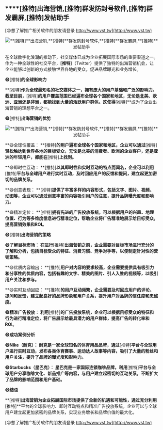 ## ****[推特]**出海营销,**[推特]**群发防封号软件,**[推特]**群发霸屏,**[推特]**发帖助手**

[😍想了解推广相关软件的朋友请登录 http://www.vst.tw](http://www.vst.tw)

 <center><img src="https://vst.tw/MP4/tuiguang/png/4.png" alt="**[推特]**出海营销,**[推特]**群发防封号软件,**[推特]**群发霸屏,**[推特]**发帖助手"></center>

在全球数字化浪潮的推动下，社交媒体已成为企业拓展国际市场的重要渠道之一。作为一种全球性的社交平台，**[推特]**（Twitter）提供了独特的出海营销机会，让企业能够以创新的方式接触世界各地的受众，促进品牌曝光和业务增长。

**😄**[推特]**的全球影响力**

**[推特]**作为全球最知名的社交媒体之一，拥有庞大的用户基础和广泛的影响力。截至目前，**[推特]**的用户覆盖范围已经遍布全球各个国家和地区，无论是北美、欧洲、亚洲还是非洲，都能找到大量的活跃用户群体。这使得**[推特]**成为了企业出海营销的理想平台之一。

**😄**[推特]**出海营销的优势**

 <center><img src="https://vst.tw/MP4/tuiguang/png/0.png" alt="**[推特]**出海营销,**[推特]**群发防封号软件,**[推特]**群发霸屏,**[推特]**发帖助手"></center>

**😄全球性覆盖： **[推特]**的用户遍布全球各个国家和地区，企业可以通过**[推特]**轻松触达到世界各地的目标受众，无论是北美的消费者、欧洲的企业客户，还是亚洲的年轻用户，都能在**[推特]**上找到。**

**😄即时性互动： **[推特]**以其即时性和实时互动的特点而闻名，企业可以利用**[推特]**平台与全球用户进行实时互动，及时回应用户的反馈和提问，建立起更加密切的品牌关系。**

**😄创意表现： **[推特]**提供了丰富多样的内容形式，包括文字、图片、视频、动图等，企业可以通过创意丰富的内容吸引用户的注意，提升品牌曝光度和影响力。**

**😄精准定位： **[推特]**拥有先进的广告投放系统，可以根据用户的兴趣、地理位置、行为等多维度信息进行精准定位，帮助企业将广告精准地展示给目标受众，提高营销效果和ROI。**

**😄**[推特]**出海营销的策略**

**😄了解目标市场： 在进行**[推特]**出海营销之前，企业需要对目标市场进行充分的了解和分析，包括目标受众的特征、消费习惯、竞争对手等，以便制定针对性的营销策略。**

**😄优质内容输出： **[推特]**用户对内容的要求较高，企业需要提供具有吸引力和分享性的优质内容，包括有趣的文字、精美的图片、引人入胜的视频等，以吸引用户关注和参与。**

**😄实时互动回应： **[推特]**的用户互动频繁，企业需要及时回应用户的评论、提问和反馈，建立起良好的品牌形象和用户关系，提升用户对品牌的信任度和忠诚度。**

**😄精准广告投放： 利用**[推特]**的广告投放系统，企业可以根据目标受众的特征和行为进行精准定位，将广告展示给最具潜力的用户群体，提高广告的转化率和ROI。**

**😄成功案例分析**

**😄Nike（耐克）： 耐克是一家全球知名的体育用品品牌，通过**[推特]**平台与全球用户进行实时互动，发布各类体育赛事、运动达人故事等内容，吸引了大量的粉丝和用户关注，提升了品牌的曝光度和影响力。**

**😄Starbucks（星巴克）： 星巴克是一家国际连锁咖啡品牌，利用**[推特]**平台与全球用户分享咖啡文化、新品推广等内容，与用户建立起密切的互动关系，不断扩大了品牌的影响范围和用户基础。**

**😄结语**

**[推特]**出海营销为企业拓展国际市场提供了全新的机遇和可能性，通过充分利用**[推特]**平台的全球影响力、即时互动特点和精准广告投放系统，企业可以与全球用户建立起更加紧密的品牌关系，实现业务增长和品牌价值的最大化。

[😍想了解推广相关软件的朋友请登录 http://www.vst.tw](http://www.vst.tw)



